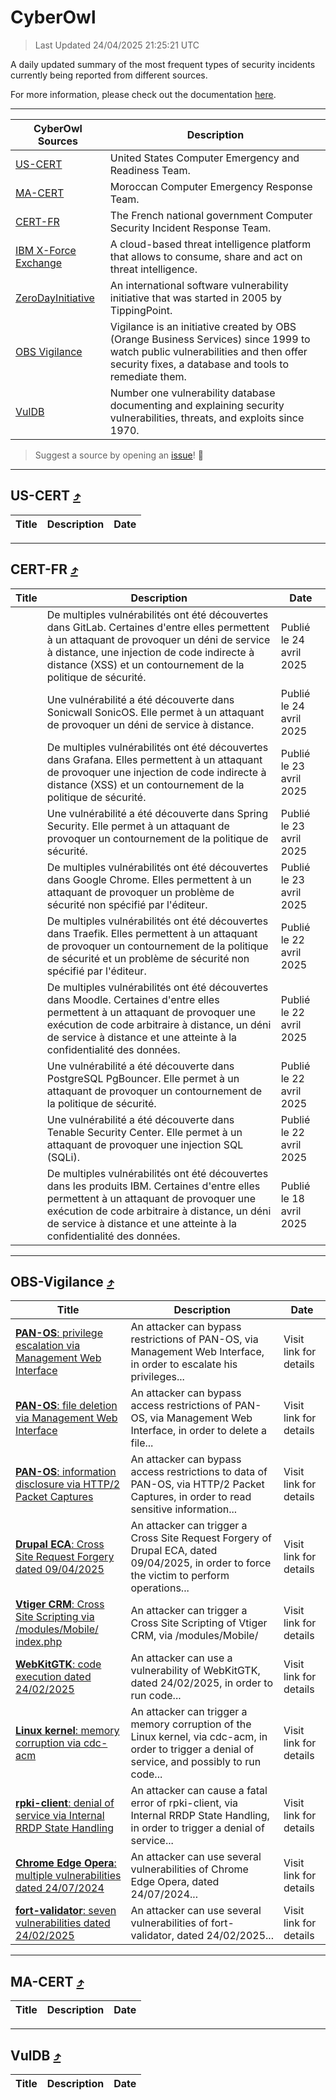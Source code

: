 
 <div id='top'></div>

# CyberOwl

 > Last Updated 24/04/2025 21:25:21 UTC
 
 A daily updated summary of the most frequent types of security incidents currently being reported from different sources.
 
 For more information, please check out the documentation [here](./docs/README.md).
 
 ---
 |CyberOwl Sources|Description|
 |---|---|
 |[US-CERT](#us-cert-arrow_heading_up)|United States Computer Emergency and Readiness Team.|
 |[MA-CERT](#ma-cert-arrow_heading_up)|Moroccan Computer Emergency Response Team.|
 |[CERT-FR](#cert-fr-arrow_heading_up)|The French national government Computer Security Incident Response Team.|
 |[IBM X-Force Exchange](#ibmcloud-arrow_heading_up)|A cloud-based threat intelligence platform that allows to consume, share and act on threat intelligence.|
 |[ZeroDayInitiative](#zerodayinitiative-arrow_heading_up)|An international software vulnerability initiative that was started in 2005 by TippingPoint.|
 |[OBS Vigilance](#obs-vigilance-arrow_heading_up)|Vigilance is an initiative created by OBS (Orange Business Services) since 1999 to watch public vulnerabilities and then offer security fixes, a database and tools to remediate them.|
 |[VulDB](#vuldb-arrow_heading_up)|Number one vulnerability database documenting and explaining security vulnerabilities, threats, and exploits since 1970.|
 
 > Suggest a source by opening an [issue](https://github.com/karimhabush/cyberowl/issues)! :raised_hands:
 ---

## US-CERT [:arrow_heading_up:](#cyberowl)

 |Title|Description|Date|
 |---|---|---|
 
 ---

## CERT-FR [:arrow_heading_up:](#cyberowl)

 |Title|Description|Date|
 |---|---|---|
 |[](https://www.cert.ssi.gouv.fr/avis/CERTFR-2025-AVI-0346/)|De multiples vulnérabilités ont été découvertes dans GitLab. Certaines d'entre elles permettent à un attaquant de provoquer un déni de service à distance, une injection de code indirecte à distance (XSS) et un contournement de la politique de sécurité.|Publié le 24 avril 2025|
 |[](https://www.cert.ssi.gouv.fr/avis/CERTFR-2025-AVI-0345/)|Une vulnérabilité a été découverte dans Sonicwall SonicOS. Elle permet à un attaquant de provoquer un déni de service à distance.|Publié le 24 avril 2025|
 |[](https://www.cert.ssi.gouv.fr/avis/CERTFR-2025-AVI-0344/)|De multiples vulnérabilités ont été découvertes dans Grafana. Elles permettent à un attaquant de provoquer une injection de code indirecte à distance (XSS) et un contournement de la politique de sécurité.|Publié le 23 avril 2025|
 |[](https://www.cert.ssi.gouv.fr/avis/CERTFR-2025-AVI-0343/)|Une vulnérabilité a été découverte dans Spring Security. Elle permet à un attaquant de provoquer un contournement de la politique de sécurité.|Publié le 23 avril 2025|
 |[](https://www.cert.ssi.gouv.fr/avis/CERTFR-2025-AVI-0342/)|De multiples vulnérabilités ont été découvertes dans Google Chrome. Elles permettent à un attaquant de provoquer un problème de sécurité non spécifié par l'éditeur.|Publié le 23 avril 2025|
 |[](https://www.cert.ssi.gouv.fr/avis/CERTFR-2025-AVI-0341/)|De multiples vulnérabilités ont été découvertes dans Traefik. Elles permettent à un attaquant de provoquer un contournement de la politique de sécurité et un problème de sécurité non spécifié par l'éditeur.|Publié le 22 avril 2025|
 |[](https://www.cert.ssi.gouv.fr/avis/CERTFR-2025-AVI-0340/)|De multiples vulnérabilités ont été découvertes dans Moodle. Certaines d'entre elles permettent à un attaquant de provoquer une exécution de code arbitraire à distance, un déni de service à distance et une atteinte à la confidentialité des données.|Publié le 22 avril 2025|
 |[](https://www.cert.ssi.gouv.fr/avis/CERTFR-2025-AVI-0339/)|Une vulnérabilité a été découverte dans PostgreSQL PgBouncer. Elle permet à un attaquant de provoquer un contournement de la politique de sécurité.|Publié le 22 avril 2025|
 |[](https://www.cert.ssi.gouv.fr/avis/CERTFR-2025-AVI-0338/)|Une vulnérabilité a été découverte dans Tenable Security Center. Elle permet à un attaquant de provoquer une injection SQL (SQLi).|Publié le 22 avril 2025|
 |[](https://www.cert.ssi.gouv.fr/avis/CERTFR-2025-AVI-0337/)|De multiples vulnérabilités ont été découvertes dans les produits IBM. Certaines d'entre elles permettent à un attaquant de provoquer une exécution de code arbitraire à distance, un déni de service à distance et une atteinte à la confidentialité des données.|Publié le 18 avril 2025|
 
 ---

## OBS-Vigilance [:arrow_heading_up:](#cyberowl)

 |Title|Description|Date|
 |---|---|---|
 |[<a href="https://vigilance.fr/vulnerability/PAN-OS-privilege-escalation-via-Management-Web-Interface-46851" class="noirorange"><b>PAN-OS</b>: privilege escalation via Management Web Interface</a>](https://vigilance.fr/vulnerability/PAN-OS-privilege-escalation-via-Management-Web-Interface-46851)|An attacker can bypass restrictions of PAN-OS, via Management Web Interface, in order to escalate his privileges...|Visit link for details|
 |[<a href="https://vigilance.fr/vulnerability/PAN-OS-file-deletion-via-Management-Web-Interface-46850" class="noirorange"><b>PAN-OS</b>: file deletion via Management Web Interface</a>](https://vigilance.fr/vulnerability/PAN-OS-file-deletion-via-Management-Web-Interface-46850)|An attacker can bypass access restrictions of PAN-OS, via Management Web Interface, in order to delete a file...|Visit link for details|
 |[<a href="https://vigilance.fr/vulnerability/PAN-OS-information-disclosure-via-HTTP-2-Packet-Captures-46849" class="noirorange"><b>PAN-OS</b>: information disclosure via HTTP/2 Packet Captures</a>](https://vigilance.fr/vulnerability/PAN-OS-information-disclosure-via-HTTP-2-Packet-Captures-46849)|An attacker can bypass access restrictions to data of PAN-OS, via HTTP/2 Packet Captures, in order to read sensitive information...|Visit link for details|
 |[<a href="https://vigilance.fr/vulnerability/Drupal-ECA-Cross-Site-Request-Forgery-dated-09-04-2025-46845" class="noirorange"><b>Drupal ECA</b>: Cross Site Request Forgery dated 09/04/2025</a>](https://vigilance.fr/vulnerability/Drupal-ECA-Cross-Site-Request-Forgery-dated-09-04-2025-46845)|An attacker can trigger a Cross Site Request Forgery of Drupal ECA, dated 09/04/2025, in order to force the victim to perform operations...|Visit link for details|
 |[<a href="https://vigilance.fr/vulnerability/Vtiger-CRM-Cross-Site-Scripting-via-modules-Mobile-index-php-46442" class="noirorange"><b>Vtiger CRM</b>: Cross Site Scripting via /modules/Mobile/<wbr>index.php</wbr></a>](https://vigilance.fr/vulnerability/Vtiger-CRM-Cross-Site-Scripting-via-modules-Mobile-index-php-46442)|An attacker can trigger a Cross Site Scripting of Vtiger CRM, via /modules/Mobile/|Visit link for details|
 |[<a href="https://vigilance.fr/vulnerability/WebKitGTK-code-execution-dated-24-02-2025-46441" class="noirorange"><b>WebKitGTK</b>: code execution dated 24/02/2025</a>](https://vigilance.fr/vulnerability/WebKitGTK-code-execution-dated-24-02-2025-46441)|An attacker can use a vulnerability of WebKitGTK, dated 24/02/2025, in order to run code...|Visit link for details|
 |[<a href="https://vigilance.fr/vulnerability/Linux-kernel-memory-corruption-via-cdc-acm-46438" class="noirorange"><b>Linux kernel</b>: memory corruption via cdc-acm</a>](https://vigilance.fr/vulnerability/Linux-kernel-memory-corruption-via-cdc-acm-46438)|An attacker can trigger a memory corruption of the Linux kernel, via cdc-acm, in order to trigger a denial of service, and possibly to run code...|Visit link for details|
 |[<a href="https://vigilance.fr/vulnerability/rpki-client-denial-of-service-via-Internal-RRDP-State-Handling-46835" class="noirorange"><b>rpki-client</b>: denial of service via Internal RRDP State Handling</a>](https://vigilance.fr/vulnerability/rpki-client-denial-of-service-via-Internal-RRDP-State-Handling-46835)|An attacker can cause a fatal error of rpki-client, via Internal RRDP State Handling, in order to trigger a denial of service...|Visit link for details|
 |[<a href="https://vigilance.fr/vulnerability/Chrome-Edge-Opera-multiple-vulnerabilities-dated-24-07-2024-44803" class="noirorange"><b>Chrome  Edge  Opera</b>: multiple vulnerabilities dated 24/07/2024</a>](https://vigilance.fr/vulnerability/Chrome-Edge-Opera-multiple-vulnerabilities-dated-24-07-2024-44803)|An attacker can use several vulnerabilities of Chrome  Edge  Opera, dated 24/07/2024...|Visit link for details|
 |[<a href="https://vigilance.fr/vulnerability/fort-validator-seven-vulnerabilities-dated-24-02-2025-46436" class="noirorange"><b>fort-validator</b>: seven vulnerabilities dated 24/02/2025</a>](https://vigilance.fr/vulnerability/fort-validator-seven-vulnerabilities-dated-24-02-2025-46436)|An attacker can use several vulnerabilities of fort-validator, dated 24/02/2025...|Visit link for details|
 
 ---

## MA-CERT [:arrow_heading_up:](#cyberowl)

 |Title|Description|Date|
 |---|---|---|
 
 ---

## VulDB [:arrow_heading_up:](#cyberowl)

 |Title|Description|Date|
 |---|---|---|
 